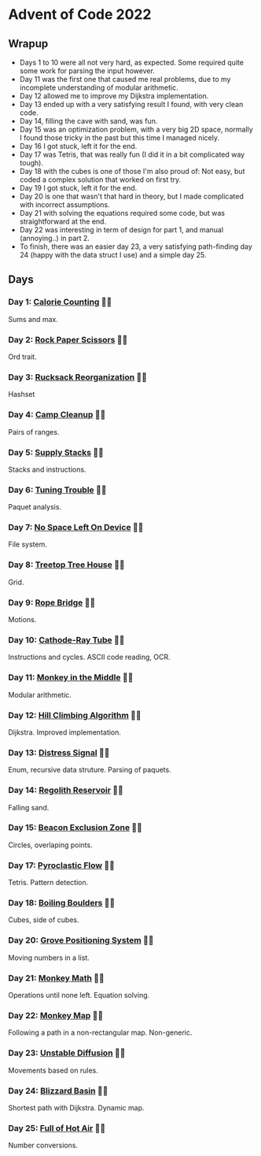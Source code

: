 # Advent of Code 2022

## Wrapup

- Days 1 to 10 were all not very hard, as expected. Some required quite some work for parsing the input however.
- Day 11 was the first one that caused me real problems, due to my incomplete understanding of modular arithmetic.
- Day 12 allowed me to improve my Dijkstra implementation.
- Day 13 ended up with a very satisfying result I found, with very clean code.
- Day 14, filling the cave with sand, was fun.
- Day 15 was an optimization problem, with a very big 2D space, normally I found those tricky in the past but this time I managed nicely.
- Day 16 I got stuck, left it for the end.
- Day 17 was Tetris, that was really fun (I did it in a bit complicated way tough).
- Day 18 with the cubes is one of those I'm also proud of: Not easy, but coded a complex solution that worked on first try.
- Day 19 I got stuck, left it for the end.
- Day 20 is one that wasn't that hard in theory, but I made complicated with incorrect assumptions.
- Day 21 with solving the equations required some code, but was straightforward at the end.
- Day 22 was interesting in term of design for part 1, and manual (annoying..) in part 2.
- To finish, there was an easier day 23, a very satisfying path-finding day 24 (happy with the data struct I use) and a simple day 25.

## Days

### Day 1: [Calorie Counting](day01/README.md) 🌟🌟

Sums and max.

### Day 2: [Rock Paper Scissors](day02/README.md) 🌟🌟

Ord trait.

### Day 3: [Rucksack Reorganization](day03/README.md) 🌟🌟

Hashset

### Day 4: [Camp Cleanup](day04/README.md) 🌟🌟

Pairs of ranges.

### Day 5: [Supply Stacks](day05/README.md) 🌟🌟

Stacks and instructions.

### Day 6: [Tuning Trouble](day06/README.md) 🌟🌟

Paquet analysis.

### Day 7: [No Space Left On Device](day07/README.md) 🌟🌟

File system.

### Day 8: [Treetop Tree House](day08/README.md) 🌟🌟

Grid.

### Day 9: [Rope Bridge](day09/README.md) 🌟🌟

Motions.

### Day 10: [Cathode-Ray Tube](day10/README.md) 🌟🌟

Instructions and cycles. ASCII code reading, OCR.

### Day 11: [Monkey in the Middle](day11/README.md) 🌟🌟

Modular arithmetic.

### Day 12: [Hill Climbing Algorithm](day12/README.md) 🌟🌟

Dijkstra. Improved implementation.

### Day 13: [Distress Signal](day13/README.md) 🌟🌟

Enum, recursive data struture. Parsing of paquets.

### Day 14: [Regolith Reservoir](day14/README.md) 🌟🌟

Falling sand.

### Day 15: [Beacon Exclusion Zone](day15/README.md) 🌟🌟

Circles, overlaping points.

### Day 17: [Pyroclastic Flow](day17/README.md) 🌟🌟

Tetris. Pattern detection.

### Day 18: [Boiling Boulders](day18/README.md) 🌟🌟

Cubes, side of cubes.

### Day 20: [Grove Positioning System](day20/README.md) 🌟🌟

Moving numbers in a list.

### Day 21: [Monkey Math](day21/README.md) 🌟🌟

Operations until none left. Equation solving.

### Day 22: [Monkey Map](day22/README.md) 🌟🌟

Following a path in a non-rectangular map. Non-generic.

### Day 23: [Unstable Diffusion](day23/README.md) 🌟🌟

Movements based on rules.

### Day 24: [Blizzard Basin](day24/README.md) 🌟🌟

Shortest path with Dijkstra. Dynamic map.

### Day 25: [Full of Hot Air](day25/README.md) 🌟🌟

Number conversions.